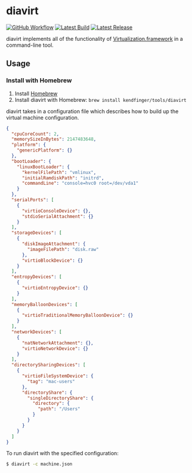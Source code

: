 # diavirt

[![GitHub Workflow](https://github.com/kendfinger/diavirt/actions/workflows/macos.yml/badge.svg)](https://github.com/kendfinger/asset-cache-tool/actions/workflows/macos.yml)
[![Latest Build](https://shields.io/badge/download-nightly-blue)](https://nightly.link/kendfinger/diavirt/workflows/macos/main/diavirt)
[![Latest Release](https://shields.io/github/v/release/kendfinger/diavirt?display_name=tag&sort=semver)](https://github.com/kendfinger/diavirt/releases/latest)

diavirt implements all of the functionality of [Virtualization.framework](https://developer.apple.com/documentation/virtualization) in a command-line tool.

## Usage

### Install with Homebrew

1. Install [Homebrew](https://brew.sh)
2. Install diavirt with Homebrew: `brew install kendfinger/tools/diavirt`

diavirt takes in a configuration file which describes how to build up the virtual machine configuration.

```json
{
  "cpuCoreCount": 2,
  "memorySizeInBytes": 2147483648,
  "platform": {
    "genericPlatform": {}
  },
  "bootLoader": {
    "linuxBootLoader": {
      "kernelFilePath": "vmlinux",
      "initialRamdiskPath": "initrd",
      "commandLine": "console=hvc0 root=/dev/vda1"
    }
  },
  "serialPorts": [
    {
      "virtioConsoleDevice": {},
      "stdioSerialAttachment": {}
    }
  ],
  "storageDevices": [
    {
      "diskImageAttachment": {
        "imageFilePath": "disk.raw"
      },
      "virtioBlockDevice": {}
    }
  ],
  "entropyDevices": [
    {
      "virtioEntropyDevice": {}
    }
  ],
  "memoryBalloonDevices": [
    {
      "virtioTraditionalMemoryBalloonDevice": {}
    }
  ],
  "networkDevices": [
    {
      "natNetworkAttachment": {},
      "virtioNetworkDevice": {}
    }
  ],
  "directorySharingDevices": [
    {
      "virtioFileSystemDevice": {
        "tag": "mac-users"
      },
      "directoryShare": {
        "singleDirectoryShare": {
          "directory": {
            "path": "/Users"
          }
        }
      }
    }
  ]
}
```

To run diavirt with the specified configuration:

```sh
$ diavirt -c machine.json
```
